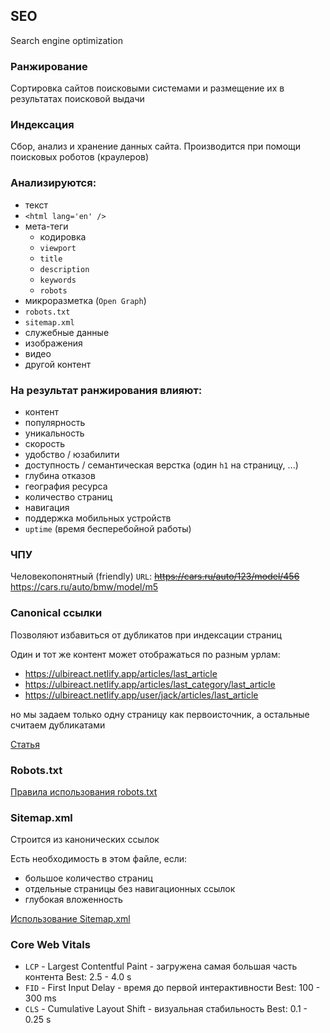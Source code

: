 ## SEO

Search engine optimization

### Ранжирование

Сортировка сайтов поисковыми системами и размещение их в результатах поисковой выдачи

### Индексация
 
Сбор, анализ и хранение данных сайта. Производится при помощи поисковых роботов (краулеров)

### Анализируются:
- текст
- `<html lang='en' />`
- мета-теги
  - кодировка
  - `viewport`
  - `title`
  - `description`
  - `keywords`
  - `robots`
- микроразметка (`Open Graph`)
- `robots.txt`
- `sitemap.xml`
- служебные данные
- изображения
- видео
- другой контент

### На результат ранжирования влияют:
- контент
- популярность
- уникальность
- скорость
- удобство / юзабилити
- доступность / семантическая верстка (один `h1` на страницу, ...)
- глубина отказов
- география ресурса
- количество страниц
- навигация
- поддержка мобильных устройств
- `uptime` (время бесперебойной работы)

### ЧПУ

Человекопонятный (friendly) `URL`:
~~https://cars.ru/auto/123/model/456~~
https://cars.ru/auto/bmw/model/m5

### Canonical ссылки

Позволяют избавиться от дубликатов при индексации страниц

Один и тот же контент может отображаться по разным урлам:
- https://ulbireact.netlify.app/articles/last_article
- https://ulbireact.netlify.app/articles/last_category/last_article
- https://ulbireact.netlify.app/user/jack/articles/last_article

но мы задаем только одну страницу как первоисточник, а остальные считаем дубликатами

[Статья](https://blog.arealidea.ru/seo-blitz/canonical)

### Robots.txt

[Правила использования robots.txt](https://yandex.ru/support/webmaster/controlling-robot/robots-txt.html#recommend)

### Sitemap.xml

Строится из канонических ссылок

Есть необходимость в этом файле, если:
- большое количество страниц
- отдельные страницы без навигационных ссылок
- глубокая вложенность

[Использование Sitemap.xml](https://yandex.ru/support/webmaster/controlling-robot/sitemap.html)

### Core Web Vitals

- `LCP` - Largest Contentful Paint - загружена самая большая часть контента 
          Best: 2.5 - 4.0 s
- `FID` - First Input Delay - время до первой интерактивности
          Best: 100 - 300 ms
- `CLS` - Cumulative Layout Shift - визуальная стабильность
          Best: 0.1 - 0.25 s 
